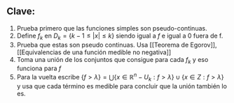 
## Clave:
1. Prueba primero que las funciones simples son pseudo-continuas.
2. Define $f_{k}$ en $D_{k}=\{ k-1\leq | x| \leq k \}$ siendo igual a $f$ e igual a $0$ fuera de f. 
3. Prueba que estas son pseudo continuas. Usa [[Teorema de Egorov]], [[Equivalencias de una función medible no negativa]]
4. Toma una unión de los conjuntos que consigue para cada $f_{k}$ y eso funciona para $f$
5. Para la vuelta escribe $\{ f> \lambda \}=\bigcup \{ x \in \mathbb{R}^{n} - U_{k} : f> \lambda \} \cup \{  x \in Z: f>\lambda \}$  y usa que cada término es medible para concluir que la unión también lo es.